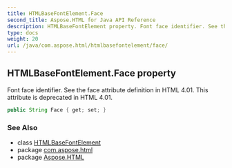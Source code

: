 ```yaml
---
title: HTMLBaseFontElement.Face
second_title: Aspose.HTML for Java API Reference
description: HTMLBaseFontElement property. Font face identifier. See the face attribute definition in HTML 4.01. This attribute is deprecated in HTML 4.01
type: docs
weight: 20
url: /java/com.aspose.html/htmlbasefontelement/face/
---
```

## HTMLBaseFontElement.Face property

Font face identifier. See the face attribute definition in HTML 4.01. This attribute is deprecated in HTML 4.01.

```java
public String Face { get; set; }
```

### See Also

* class [HTMLBaseFontElement](../)
* package [com.aspose.html](../../../com.aspose.html/)
* package [Aspose.HTML](../../../)
